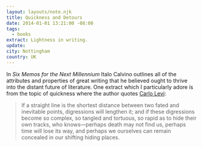 ```yaml
---
layout: layouts/note.njk
title: Quickness and Detours
date: 2014-01-01 13:21:00 -08:00
tags:
  - books
extract: Lightness in writing.
update:
city: Nottingham
country: UK
---
```


In _Six Memos for the Next Millennium_ Italo Calvino outlines all of the attributes and properties of great writing that he believed ought to thrive into the distant future of literature. One extract which I particularly adore is from the topic of quickness where the author quotes [Carlo Levi](http://en.wikipedia.org/wiki/Carlo_Levi):

> If a straight line is the shortest distance between two fated and inevitable points, digressions will lengthen it; and if these digressions become so complex, so tangled and tortuous, so rapid as to hide their own tracks, who knows—perhaps death may not find us, perhaps time will lose its way, and perhaps we ourselves can remain concealed in our shifting hiding places.
